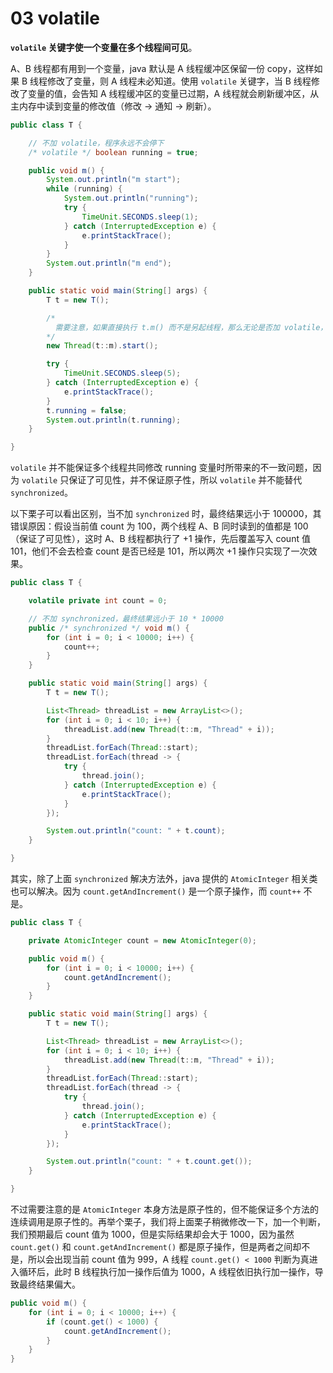 # 03 volatile

**`volatile` 关键字使一个变量在多个线程间可见**。

A、B 线程都有用到一个变量，java 默认是 A 线程缓冲区保留一份 copy，这样如果 B 线程修改了变量，则 A 线程未必知道。使用 `volatile` 关键字，当 B 线程修改了变量的值，会告知 A 线程缓冲区的变量已过期，A 线程就会刷新缓冲区，从主内存中读到变量的修改值（修改 -&gt; 通知 -&gt; 刷新）。

```java
public class T {

    // 不加 volatile，程序永远不会停下
    /* volatile */ boolean running = true;

    public void m() {
        System.out.println("m start");
        while (running) {
            System.out.println("running");
            try {
                TimeUnit.SECONDS.sleep(1);
            } catch (InterruptedException e) {
                e.printStackTrace();
            }
        }
        System.out.println("m end");
    }

    public static void main(String[] args) {
        T t = new T();

        /*
          需要注意，如果直接执行 t.m() 而不是另起线程，那么无论是否加 volatile，程序都不会停下，循环判断中的 running 一直为 true
        */
        new Thread(t::m).start();

        try {
            TimeUnit.SECONDS.sleep(5);
        } catch (InterruptedException e) {
            e.printStackTrace();
        }
        t.running = false;
        System.out.println(t.running);
    }

}
```

`volatile` 并不能保证多个线程共同修改 running 变量时所带来的不一致问题，因为 `volatile` 只保证了可见性，并不保证原子性，所以 `volatile` 并不能替代 `synchronized`。

以下栗子可以看出区别，当不加 `synchronized` 时，最终结果远小于 100000，其错误原因：假设当前值 count 为 100，两个线程 A、B 同时读到的值都是 100（保证了可见性），这时 A、B 线程都执行了 +1 操作，先后覆盖写入 count 值 101，他们不会去检查 count 是否已经是 101，所以两次 +1 操作只实现了一次效果。

```java
public class T {

    volatile private int count = 0;

    // 不加 synchronized，最终结果远小于 10 * 10000
    public /* synchronized */ void m() {
        for (int i = 0; i < 10000; i++) {
            count++;
        }
    }

    public static void main(String[] args) {
        T t = new T();

        List<Thread> threadList = new ArrayList<>();
        for (int i = 0; i < 10; i++) {
            threadList.add(new Thread(t::m, "Thread" + i));
        }
        threadList.forEach(Thread::start);
        threadList.forEach(thread -> {
            try {
                thread.join();
            } catch (InterruptedException e) {
                e.printStackTrace();
            }
        });

        System.out.println("count: " + t.count);
    }

}
```

其实，除了上面 `synchronized` 解决方法外，java 提供的 `AtomicInteger` 相关类也可以解决。因为 `count.getAndIncrement()` 是一个原子操作，而 `count++` 不是。

```java
public class T {

    private AtomicInteger count = new AtomicInteger(0);

    public void m() {
        for (int i = 0; i < 10000; i++) {
            count.getAndIncrement();
        }
    }

    public static void main(String[] args) {
        T t = new T();

        List<Thread> threadList = new ArrayList<>();
        for (int i = 0; i < 10; i++) {
            threadList.add(new Thread(t::m, "Thread" + i));
        }
        threadList.forEach(Thread::start);
        threadList.forEach(thread -> {
            try {
                thread.join();
            } catch (InterruptedException e) {
                e.printStackTrace();
            }
        });

        System.out.println("count: " + t.count.get());
    }

}
```

不过需要注意的是 `AtomicInteger` 本身方法是原子性的，但不能保证多个方法的连续调用是原子性的。再举个栗子，我们将上面栗子稍微修改一下，加一个判断，我们预期最后 count 值为 1000，但是实际结果却会大于 1000，因为虽然 `count.get()` 和 `count.getAndIncrement()` 都是原子操作，但是两者之间却不是，所以会出现当前 count 值为 999，A 线程 `count.get() < 1000` 判断为真进入循环后，此时 B 线程执行加一操作后值为 1000，A 线程依旧执行加一操作，导致最终结果偏大。

```java
public void m() {
    for (int i = 0; i < 10000; i++) {
        if (count.get() < 1000) {
            count.getAndIncrement();
        }
    }
}
```

